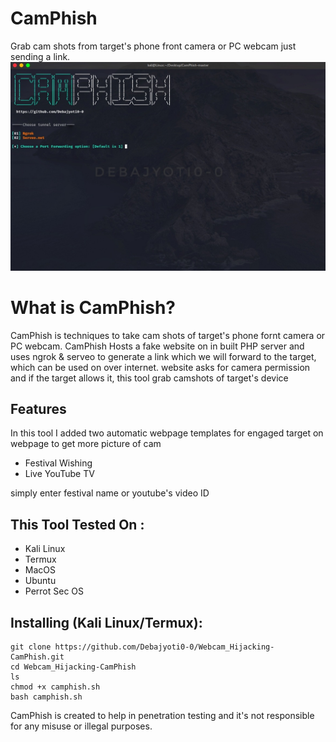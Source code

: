 # CamPhish
Grab cam shots from target's phone front camera or PC webcam just sending a link.
![Img](https://github.com/Debajyoti0-0/Webcam_Hijacking-CamPhish/blob/main/img.jpg)


# What is CamPhish?
<p>CamPhish is techniques to take cam shots of target's phone fornt camera or PC webcam. CamPhish Hosts a fake website on in built PHP server and uses ngrok & serveo to generate a link which we will forward to the target, which can be used on over internet. website asks for camera permission and if the target allows it, this tool grab camshots of target's device</p>

## Features
<p>In this tool I added two automatic webpage templates for engaged target on webpage to get more picture of cam</p>
<ul>
  <li>Festival Wishing</li>
  <li>Live YouTube TV</li>
</ul>
<p>simply enter festival name or youtube's video ID</p>

## This Tool Tested On :
<ul>
  <li>Kali Linux</li>
  <li>Termux</li>
  <li>MacOS</li>
  <li>Ubuntu</li>
  <li>Perrot Sec OS</li>
</ul>

## Installing (Kali Linux/Termux):

```
git clone https://github.com/Debajyoti0-0/Webcam_Hijacking-CamPhish.git
cd Webcam_Hijacking-CamPhish
ls
chmod +x camphish.sh
bash camphish.sh
```

<p>CamPhish is created to help in penetration testing and it's not responsible for any misuse or illegal purposes.</p>
